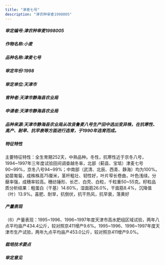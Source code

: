 ```yaml
---
title: "津麦七号"
description: "津农种审麦1998005"
---
```

##### 审定编号:津农种审麦1998005

##### 作物名称:小麦

##### 品种名称:津麦七号

##### 审定年份:1998

##### 审定单位:天津市

##### 育种者:天津市静海县农业局

##### 申请者:天津市静海县农业局

##### 品种来源:天津市静海县农业局从改良鲁麦八号生产田中选出变异株，在抗寒性、高产、耐旱、抗早衰等方面进行选育，于1990年选育而成。

##### 特征特性
主要特征特性：全生育期252天，中熟品种。冬性，抗寒性近于京冬八号，1994~1997年三年度试验田间调查越冬率，北部（蓟县、宝坻）津麦七号90~99%，京冬八号94~99%；中南部（武清、北辰、西青、静海）均为100%。幼苗匍匐，成株株高75厘米，茎杆粗壮、韧性好，叶片窄长卷曲，叶色浅绿。分蘖率强，成穗率较高。穗纺锤形、长芒、白壳、白粒，千粒重50~55克。籽粒品质分析结果：粗蛋白（干基）14.60%，湿面筋26.0%，干面筋8.4%，沉降值（叶）13.9%。喜肥、耐旱，抗倒伏，抗干热风，抗早衰，落黄好

##### 产量表现
（6）产量表现：1995~1996、1996~1997年度天津市高水肥组区域试验，两年八点平均亩产434.4公斤，较对照京411增产9.6%。1995~1996、1996~1997年度天津市生产试验，两年九点平均亩产453.0公斤，较对照京411增产9.0%。

##### 栽培技术要点


##### 审定意见

